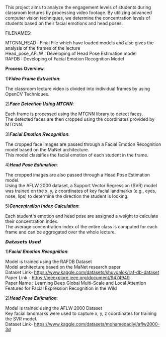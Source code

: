 This project aims to analyze the engagement levels of students during classroom lectures by processing video footage. By utilizing advanced computer vision techniques, we determine the concentration levels of students based on their facial emotions and head poses.

FILENAMES:

MTCNN_HEAD : Final File which have loaded models and also gives the analysis of the frames of the lecture <br/>
Head_pose_AFLW : Developing of Head Pose Estimation model <br/>
RAFDB : Developing of Facial Emotion Recognition Model <br/>

𝐏𝐫𝐨𝐜𝐞𝐬𝐬 𝐎𝐯𝐞𝐫𝐯𝐢𝐞𝐰:

  1)𝑽𝒊𝒅𝒆𝒐 𝑭𝒓𝒂𝒎𝒆 𝑬𝒙𝒕𝒓𝒂𝒄𝒕𝒊𝒐𝒏:

The classroom lecture video is divided into individual frames by using OpenCV Techniques.

  2)𝑭𝒂𝒄𝒆 𝑫𝒆𝒕𝒆𝒄𝒕𝒊𝒐𝒏 𝑼𝒔𝒊𝒏𝒈 𝑴𝑻𝑪𝑵𝑵:

Each frame is processed using the MTCNN library to detect faces.<br/>
The detected faces are then cropped using the coordinates provided by MTCNN.<br/>

  3)𝑭𝒂𝒄𝒊𝒂𝒍 𝑬𝒎𝒐𝒕𝒊𝒐𝒏 𝑹𝒆𝒄𝒐𝒈𝒏𝒊𝒕𝒊𝒐𝒏:

The cropped face images are passed through a Facial Emotion Recognition model based on the MaNet architecture.<br/>
This model classifies the facial emotion of each student in the frame.<br/>

  4)𝑯𝒆𝒂𝒅 𝑷𝒐𝒔𝒆 𝑬𝒔𝒕𝒊𝒎𝒂𝒕𝒊𝒐𝒏:

The cropped images are also passed through a Head Pose Estimation model.<br/>
Using the AFLW 2000 dataset, a Support Vector Regression (SVR) model was trained on the x, y, z coordinates of key facial landmarks (e.g., eyes, nose, lips) to determine the direction the student is looking.<br/>

  5)𝑪𝒐𝒏𝒄𝒆𝒏𝒕𝒓𝒂𝒕𝒊𝒐𝒏 𝑰𝒏𝒅𝒆𝒙 𝑪𝒂𝒍𝒄𝒖𝒍𝒂𝒕𝒊𝒐𝒏:

Each student's emotion and head pose are assigned a weight to calculate their concentration index.<br/>
The average concentration index of the entire class is computed for each frame and can be aggregated over the whole lecture.<br/>


𝘿𝙖𝙩𝙖𝙨𝙚𝙩𝙨 𝙐𝙨𝙚𝙙

  1)𝑭𝒂𝒄𝒊𝒂𝒍 𝑬𝒎𝒐𝒕𝒊𝒐𝒏 𝑹𝒆𝒄𝒐𝒈𝒏𝒊𝒕𝒊𝒐𝒏:

Model is trained using the RAFDB Dataset<br/>
Model architecture based on the MaNet research paper<br/> 
Dataset Link- https://www.kaggle.com/datasets/shuvoalok/raf-db-dataset<br/>
Paper Link - https://ieeexplore.ieee.org/document/9474949<br/>
Paper Name : Learning Deep Global Multi-Scale and Local Attention Features for Facial Expression Recognition in the Wild<br/>

  2)𝑯𝒆𝒂𝒅 𝑷𝒐𝒔𝒆 𝑬𝒔𝒕𝒊𝒎𝒂𝒕𝒊𝒐𝒏:

Model is trained using the AFLW 2000 Dataset<br/>
Key facial landmarks were used to capture x, y, z coordinates for training the SVR model.<br/>
Dataset Link- https://www.kaggle.com/datasets/mohamedadlyi/aflw2000-3d<br/>
